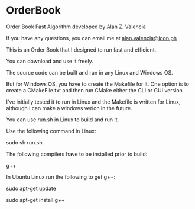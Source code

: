 # OrderBook
Order Book Fast Algorithm developed by Alan Z. Valencia

If you have any questions, you can email me at alan.valencia@icon.ph

This is an Order Book that I designed to run fast and efficient.

You can download and use it freely.

The source code can be built and run in any Linux and Windows OS.

But for Windows OS, you have to create the Makefile for it. One option is to create a CMakeFile.txt and then run CMake either the CLI or GUI version

I've initially tested it to run in Linux and the Makefile is written for Linux, although I can make a windows verion in the future.

You can use run.sh in Linux to build and run it.

Use the following command in Linux:

sudo sh run.sh

The following compilers have to be installed prior to build:

g++

In Ubuntu Linux run the following to get g++:

sudo apt-get update

sudo apt-get install g++

